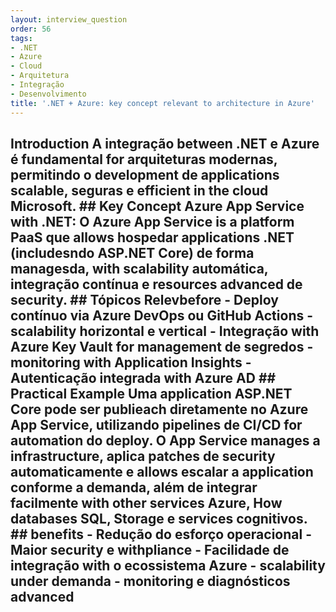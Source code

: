 ```yaml
---
layout: interview_question
order: 56
tags:
- .NET
- Azure
- Cloud
- Arquitetura
- Integração
- Desenvolvimento
title: '.NET + Azure: key concept relevant to architecture in Azure'
---
```


## Introduction A integração between .NET e Azure é fundamental for arquiteturas modernas, permitindo o development de applications scalable, seguras e efficient in the cloud Microsoft. ## Key Concept **Azure App Service with .NET**: O Azure App Service is a platform PaaS que allows hospedar applications .NET (includesndo ASP.NET Core) de forma managesda, with scalability automática, integração contínua e resources advanced de security. ## Tópicos Relevbefore - Deploy contínuo via Azure DevOps ou GitHub Actions - scalability horizontal e vertical - Integração with Azure Key Vault for management de segredos - monitoring with Application Insights - Autenticação integrada with Azure AD ## Practical Example Uma application ASP.NET Core pode ser publieach diretamente no Azure App Service, utilizando pipelines de CI/CD for automation do deploy. O App Service manages a infrastructure, aplica patches de security automaticamente e allows escalar a application conforme a demanda, além de integrar facilmente with other services Azure, How databases SQL, Storage e services cognitivos. ## benefits - Redução do esforço operacional - Maior security e withpliance - Facilidade de integração with o ecossistema Azure - scalability under demanda - monitoring e diagnósticos advanced